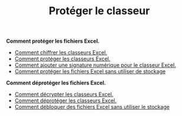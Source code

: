 ﻿---
title: Protéger le classeur
second_title: Aspose.Cells Cloud Documen
linktitle: Protéger
type: docs
url: /fr/protect/
keywords: Protect and unprotect Excel workbook
description: Aspose.Cells Cloud REST API prend en charge la protection et la déprotection du classeur Excel. Le SDK prend en charge différents types de langages de développement. Ils incluent Android, C#, Go, Java, NodeJS, Perl, PHP, Python, Ruby et Swift.
weight: 36
---
**Comment protéger les fichiers Excel.**

- [Comment chiffrer les classeurs Excel.](/cells/fr/workbook/encrypt/)
- [Comment protéger les classeurs Excel.](/cells/fr/workbook/protect/)
- [Comment ajouter une signature numérique pour le classeur Excel.](/cells/fr/workbook/digital-signature/)
- [Comment protéger les fichiers Excel sans utiliser de stockage](/cells/fr/protect/without-using-storage/)

**Comment déprotéger les fichiers Excel.**

- [Comment décrypter les classeurs Excel.](/cells/fr/workbook/decrypt/)
- [Comment déprotéger les classeurs Excel.](/cells/fr/workbook/unprotect/)
- [Comment débloquer des fichiers Excel sans utiliser le stockage](/cells/fr/unlock/without-using-storage/)
